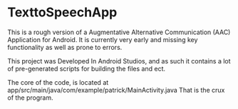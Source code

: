 # TexttoSpeechApp
 This is a rough version of a Augmentative Alternative Communication (AAC) Application for Android. It is currently very early and missing key functionality as well as prone to errors.

This project was Developed In Android Studios, and as such it contains a lot of pre-generated scripts for building the files and ect. 

The core of the code, is located at app/src/main/java/com/example/patrick/MainActivity.java
That is the crux of the program. 
